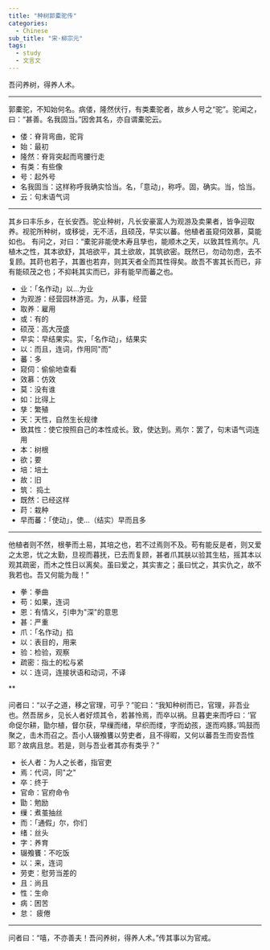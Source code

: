 ```yaml
---
title: "种树郭橐驼传"
categories:
  - Chinese
sub_title: "宋·柳宗元"
tags:
  - study
  - 文言文
---
```


吾问养树，得养人术。

***
郭橐驼，不知始何名。病偻，隆然伏行，有类橐驼者，故乡人号之“驼”。驼闻之，曰：“甚善。名我固当。”因舍其名，亦自谓橐驼云。

* 偻：脊背弯曲，驼背
* 始：最初
* 隆然：脊背突起而弯腰行走
* 有类：有些像
* 号：起外号
* 名我固当：这样称呼我确实恰当。名，「意动」，称呼。固，确实。当，恰当。
* 云：句末语气词


***

其乡曰丰乐乡，在长安西。驼业种树，凡长安豪富人为观游及卖果者，皆争迎取养。视驼所种树，或移徙，无不活，且硕茂，早实以蕃。他植者虽窥伺效慕，莫能如也。
有问之，对曰：“橐驼非能使木寿且孳也，能顺木之天，以致其性焉尔。凡植木之性，其本欲舒，其培欲平，其土欲故，其筑欲密。既然已，勿动勿虑，去不复顾。其莳也若子，其置也若弃，则其天者全而其性得矣。故吾不害其长而已，非有能硕茂之也；不抑耗其实而已，非有能早而蕃之也。

* 业：「名作动」以…为业
* 为观游：经营园林游览。为，从事，经营
* 取养：雇用
* 或：有的
* 硕茂：高大茂盛
* 早实：早结果实。实，「名作动」，结果实
* 以：而且，连词，作用同"而"
* 蕃：多
* 窥伺：偷偷地查看
* 效慕：仿效
* 莫：没有谁
* 如：比得上
* 孳：繁殖
* 天：天性，自然生长规律
* 致其性：使它按照自己的本性成长。致，使达到。焉尔：罢了，句末语气词连用
* 本：树根
* 欲；要
* 培：培土
* 故：旧
* 筑： 捣土
* 既然：已经这样
* 莳：栽种
* 早而蕃：「使动」，使…（结实）早而且多


***

他植者则不然，根拳而土易，其培之也，若不过焉则不及。苟有能反是者，则又爱之太恩，忧之太勤，旦视而暮抚，已去而复顾，甚者爪其肤以验其生枯，摇其本以观其疏密，而木之性日以离矣。虽曰爱之，其实害之；虽曰忧之，其实仇之，故不我若也。吾又何能为哉！”

* 拳：拳曲
* 苟：如果，连词
* 恩：有情义，引申为"深"的意思
* 甚：严重
* 爪：「名作动」掐
* 以：表目的，用来
* 验：检验，观察
* 疏密：指土的松与紧
* 以：连词，连接状语和动词，不译


**

问者曰：“以子之道，移之官理，可乎？”驼曰：“我知种树而已，官理，非吾业也。然吾居乡，见长人者好烦其令，若甚怜焉，而卒以祸。旦暮吏来而呼曰：‘官命促尔耕，勖尔植，督尔获，早缫而绪，早织而缕，字而幼孩，遂而鸡豚。’鸣鼓而聚之，击木而召之。吾小人辍飧饔以劳吏者，且不得暇，又何以蕃吾生而安吾性耶？故病且怠。若是，则与吾业者其亦有类乎？”

* 长人者：为人之长者，指官吏
* 焉：代词，同"之"
* 卒：终于
* 官命：官府命令
* 勖：勉励
* 缫：煮茧抽丝
* 而：「通假」尔，你们
* 绪：丝头
* 字：养育
* 辍飧饔：不吃饭
* 以：来，连词
* 劳吏：慰劳当差的
* 且：尚且
* 性：生命
* 病：困苦
* 怠： 疲倦

***

问者曰：“嘻，不亦善夫！吾问养树，得养人术。”传其事以为官戒。
